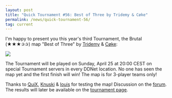 ```yaml
---
layout: post
title: "Quick Tournament #56: Best of Three by Tridemy & Cøke"
permalink: /news/quick-tournament-56/
tag: current
---
```


I'm happy to present you this year's third Tournament, the Brutal (★★★✰✰) map "Best of Three" by [Tridemy](/mappers/Tridemy/) & [Cøke](/mappers/C-248-ke/):

[<img class="demo" src="/Best_of_Three.png" />](//forum.ddnet.org/viewtopic.php?f=33&t=7131)

The Tournament will be played on Sunday, April 25 at 20:00 CEST on special Tournament servers in every DDNet location. No one has seen the map yet and the first finish will win! The map is for 3-player teams only!

Thanks to [QuiX](/mappers/QuiX/), [Knuski](/mappers/Knuski/) & [louis](/mappers/louis/) for testing the map! Discussion on the [forum](//forum.ddnet.org/viewtopic.php?f=33&t=7131). The results will later be available on the [tournament page](/tournaments/56/).
